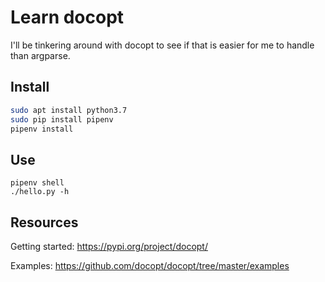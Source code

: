 # Learn docopt

I'll be tinkering around with docopt to see if that is easier for me to handle
than argparse.

## Install

```bash
sudo apt install python3.7
sudo pip install pipenv
pipenv install
```

## Use

```
pipenv shell
./hello.py -h
```

## Resources

Getting started: https://pypi.org/project/docopt/

Examples: https://github.com/docopt/docopt/tree/master/examples


